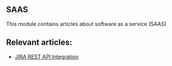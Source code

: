 ## SAAS

This module contains articles about software as a service (SAAS)

## Relevant articles:

- [JIRA REST API Integration](http://www.baeldung.com/jira-rest-api)
